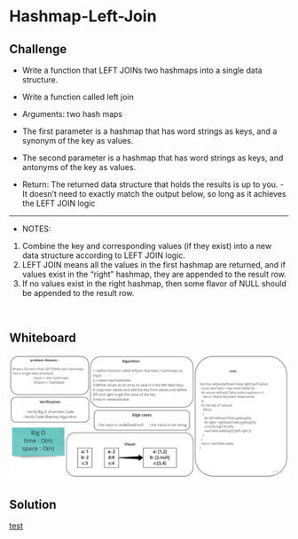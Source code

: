 # Hashmap-Left-Join

## Challenge

- Write a function that LEFT JOINs two hashmaps into a single data structure.

- Write a function called left join
- Arguments: two hash maps
- The first parameter is a hashmap that has word strings as keys, and a synonym of the key as values.
- The second parameter is a hashmap that has word strings as keys, and antonyms of the key as values.
- Return: The returned data structure that holds the results is up to you. - It doesn’t need to exactly match the output below, so long as it achieves the LEFT JOIN logic
------
- NOTES:

1. Combine the key and corresponding values (if they exist) into a new data structure according to LEFT JOIN logic.
1. LEFT JOIN means all the values in the first hashmap are returned, and if values exist in the “right” hashmap, they are appended to the result row.
1. If no values exist in the right hashmap, then some flavor of NULL should be appended to the result row.


<br>

## Whiteboard
![](../img/white-bord-2.jpg)

## Solution
[test]()


